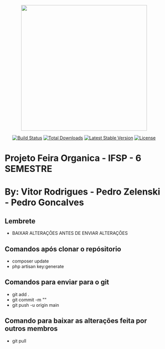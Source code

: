 <p align="center"><a href="https://laravel.com" target="_blank"><img src="https://raw.githubusercontent.com/laravel/art/master/logo-lockup/5%20SVG/2%20CMYK/1%20Full%20Color/laravel-logolockup-cmyk-red.svg" width="400"></a></p>

<p align="center">
<a href="https://travis-ci.org/laravel/framework"><img src="https://travis-ci.org/laravel/framework.svg" alt="Build Status"></a>
<a href="https://packagist.org/packages/laravel/framework"><img src="https://img.shields.io/packagist/dt/laravel/framework" alt="Total Downloads"></a>
<a href="https://packagist.org/packages/laravel/framework"><img src="https://img.shields.io/packagist/v/laravel/framework" alt="Latest Stable Version"></a>
<a href="https://packagist.org/packages/laravel/framework"><img src="https://img.shields.io/packagist/l/laravel/framework" alt="License"></a>
</p>


# Projeto Feira Organica - IFSP - 6 SEMESTRE
# By: Vitor Rodrigues - Pedro Zelenski - Pedro Goncalves
## Lembrete

- BAIXAR ALTERAÇÕES ANTES DE ENVIAR ALTERAÇÕES

## Comandos após clonar o repósitorio


- composer update
- php artisan key:generate


## Comandos para enviar para o git

- git add .
- git commit -m ""
- git push -u origin main 

## Comando para baixar as alterações feita por outros membros

- git pull